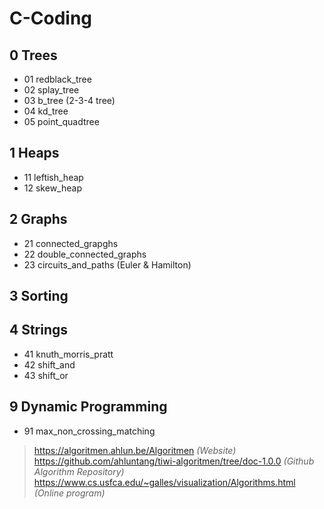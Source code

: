 # C-Coding

## 0 Trees

* 01 redblack_tree
* 02 splay_tree
* 03 b_tree (2-3-4 tree)
* 04 kd_tree
* 05 point_quadtree

## 1 Heaps

* 11 leftish_heap
* 12 skew_heap

## 2 Graphs

* 21 connected_grapghs
* 22 double_connected_graphs
* 23 circuits_and_paths (Euler & Hamilton)

## 3 Sorting

## 4 Strings

* 41 knuth_morris_pratt
* 42 shift_and
* 43 shift_or

## 9 Dynamic Programming

* 91 max_non_crossing_matching

> https://algoritmen.ahlun.be/Algoritmen *(Website)*  
> https://github.com/ahluntang/tiwi-algoritmen/tree/doc-1.0.0 *(Github Algorithm Repository)*  
> https://www.cs.usfca.edu/~galles/visualization/Algorithms.html *(Online program)*  
